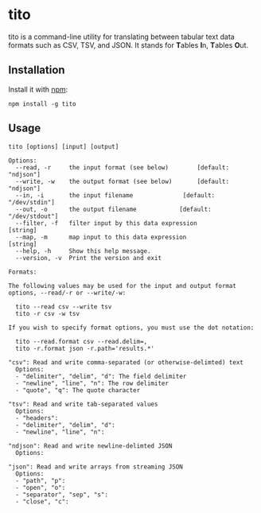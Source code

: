 # tito
tito is a command-line utility for translating between tabular text data
formats such as CSV, TSV, and JSON. It stands for **T**ables **I**n,
**T**ables **O**ut.

## Installation
Install it with [npm](https://www.npmjs.com/package/tito):

```
npm install -g tito
```

## Usage
```
tito [options] [input] [output]

Options:
  --read, -r     the input format (see below)        [default: "ndjson"]
  --write, -w    the output format (see below)       [default: "ndjson"]
  --in, -i       the input filename              [default: "/dev/stdin"]
  --out, -o      the output filename            [default: "/dev/stdout"]
  --filter, -f   filter input by this data expression           [string]
  --map, -m      map input to this data expression              [string]
  --help, -h     Show this help message.                                
  --version, -v  Print the version and exit                             

Formats:

The following values may be used for the input and output format
options, --read/-r or --write/-w:

  tito --read csv --write tsv
  tito -r csv -w tsv

If you wish to specify format options, you must use the dot notation:

  tito --read.format csv --read.delim=,
  tito -r.format json -r.path='results.*'

"csv": Read and write comma-separated (or otherwise-delimted) text
  Options:
  - "delimiter", "delim", "d": The field delimiter
  - "newline", "line", "n": The row delimiter
  - "quote", "q": The quote character

"tsv": Read and write tab-separated values
  Options:
  - "headers": 
  - "delimiter", "delim", "d": 
  - "newline", "line", "n": 

"ndjson": Read and write newline-delimted JSON
  Options:

"json": Read and write arrays from streaming JSON
  Options:
  - "path", "p": 
  - "open", "o": 
  - "separator", "sep", "s": 
  - "close", "c": 
```
